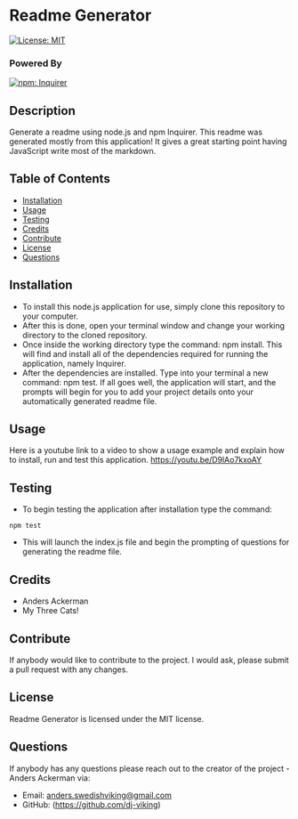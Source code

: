 

# Readme Generator

[![License: MIT](https://img.shields.io/badge/License-MIT-blue.svg)](https://opensource.org/licenses/MIT)

### Powered By

[![npm: Inquirer](https://img.shields.io/badge/npm-Inquirer-00872b.svg)](https://github.com/SBoudrias/Inquirer.js) 

## Description 

Generate a readme using node.js and npm Inquirer. This readme was generated mostly from this application! It gives a great starting point having JavaScript write most of the markdown.

## Table of Contents
* [Installation](#installation)
* [Usage](#Usage)
* [Testing](#Testing)
* [Credits](#Credits)
* [Contribute](#Contribute)
* [License](#License)
* [Questions](#Questions)

## Installation

* To install this node.js application for use, simply clone this repository to your computer. 
* After this is done, open your terminal window and change your working directory to the cloned repository. 
* Once inside the working directory type the command: npm install. This will find and install all of the dependencies required for running the application, namely Inquirer. 
* After the dependencies are installed. Type into your terminal a new command: npm test. If all goes well, the application will start, and the prompts will begin for you to add your project details onto your automatically generated readme file. 

## Usage

Here is a youtube link to a video to show a usage example and explain how to install, run and test this application.
 https://youtu.be/D9lAo7kxoAY 

## Testing

* To begin testing the application after installation type the command: 

<code>npm test</code>

* This will launch the index.js file and begin the prompting of questions for generating the readme file.

## Credits

* Anders Ackerman
* My Three Cats!

## Contribute

If anybody would like to contribute to the project. I would ask, please submit a pull request with any changes.

## License

Readme Generator is licensed under the MIT license.

## Questions

If anybody has any questions please reach out to the creator of the project - Anders Ackerman via:
* Email: anders.swedishviking@gmail.com
* GitHub: (https://github.com/dj-viking)
